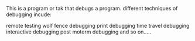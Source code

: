 This is a program or tak that debugs a program.
different techniques of debugging incude:

remote testing
wolf fence debugging
print debugging
time travel debugging
interactive debugging
post moterm debugging
and so on.....

